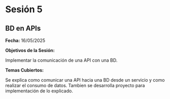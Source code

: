 # Sesión 5 #

## BD en APIs ##

**Fecha:** 16/05/2025

**Objetivos de la Sesión:**

Implementar la comunicación de una API con una BD.

**Temas Cubiertos:**

Se explica como comunicar una API hacia una BD desde un servicio y como realizar el consumo de datos. Tambien se desarrolla proyecto para implementación de lo explicado.
